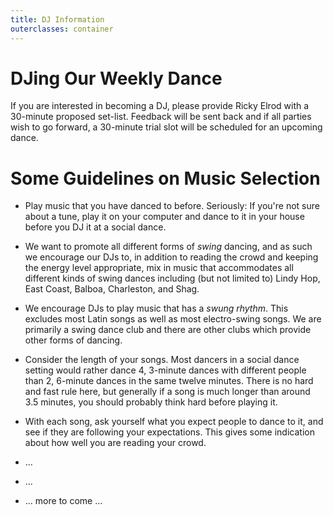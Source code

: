 ```yaml
---
title: DJ Information
outerclasses: container
---
```


# DJing Our Weekly Dance

If you are interested in becoming a DJ, please provide Ricky Elrod with a
30-minute proposed set-list. Feedback will be sent back and if all parties
wish to go forward, a 30-minute trial slot will be scheduled for an upcoming
dance.

# Some Guidelines on Music Selection

- Play music that you have danced to before. Seriously: If you're not sure
  about a tune, play it on your computer and dance to it in your house before
  you DJ it at a social dance.

- We want to promote all different forms of *swing* dancing, and as such we
  encourage our DJs to, in addition to reading the crowd and keeping the energy
  level appropriate, mix in music that accommodates all different kinds of
  swing dances including (but not limited to) Lindy Hop, East Coast, Balboa,
  Charleston, and Shag.

- We encourage DJs to play music that has a *swung rhythm*. This excludes most
  Latin songs as well as most electro-swing songs. We are primarily a swing
  dance club and there are other clubs which provide other forms of dancing.

- Consider the length of your songs. Most dancers in a social dance setting
  would rather dance 4, 3-minute dances with different people than 2,
  6-minute dances in the same twelve minutes. There is no hard and fast rule
  here, but generally if a song is much longer than around 3.5 minutes, you
  should probably think hard before playing it.

- With each song, ask yourself what you expect people to dance to it, and see
  if they are following your expectations. This gives some indication about how
  well you are reading your crowd.

- ...

- ...

- ... more to come ...
